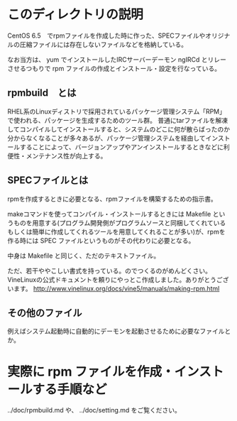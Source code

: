 # このディレクトリの説明

CentOS 6.5　でrpmファイルを作成した時に作った、SPECファイルやオリジナルの圧縮ファイルには存在しないファイルなどを格納している。

なお当方は、 yum でインストールしたIRCサーバーデーモン ngIRCd とリレーさせるつもりで rpm ファイルの作成とインストール・設定を行なっている。

## rpmbuild　とは

RHEL系のLinuxディストリで採用されているパッケージ管理システム「RPM」で使われる、パッケージを生成するためのツール群。
普通にtarファイルを解凍してコンパイルしてインストールすると、システムのどこに何が散らばったのか分からなくなることが多々あるが、パッケージ管理システムを経由してインストールすることによって、バージョンアップやアンインストールするときなどに利便性・メンテナンス性が向上する。


## SPECファイルとは

rpmを作成するときに必要となる、rpmファイルを構築するための指示書。

makeコマンドを使ってコンパイル・インストールするときには Makefile というものを用意する(プログラム開発側がプログラムソースと同梱してくれているもしくは簡単に作成してくれるツールを用意してくれることが多い)が、rpmを作る時には SPEC ファイルというものがその代わりに必要となる。

中身は Makefile と同じく、ただのテキストファイル。

ただ、若干ややこしい書式を持っている。のでつくるのがめんどくさい。
VineLinuxの公式ドキュメントを頼りにやっとこ作成しました。ありがとうございます。
http://www.vinelinux.org/docs/vine5/manuals/making-rpm.html


## その他のファイル

例えばシステム起動時に自動的にデーモンを起動させるために必要なファイルとか。


# 実際に rpm ファイルを作成・インストールする手順など

../doc/rpmbuild.md や、 ../doc/setting.md をご覧ください。
